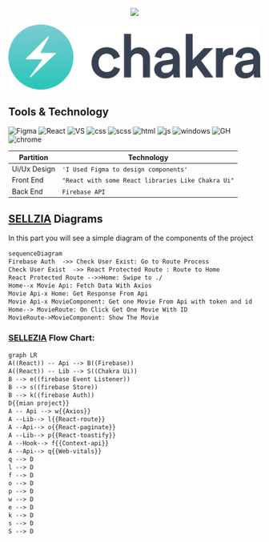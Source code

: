 

<p align="center"><a href="https://firebase.google.com" target="_blank"><img src="https://firebase.google.com/static/downloads/brand-guidelines/PNG/logo-built_white.png" width="600"></a></p><p align="center">

<p align="center"><a href="https://firebase.google.com" target="_blank"><img src="https://raw.githubusercontent.com/chakra-ui/chakra-ui/main/media/logo-colored@2x.png?raw=true" width="600"></a></p><p align="center">
  
## Tools & Technology

![Figma](https://img.shields.io/badge/Figma-F24E1E?style=for-the-badge&logo=figma&logoColor=white)
![React](https://img.shields.io/badge/React-20232A?style=for-the-badge&logo=react&logoColor=61DAFB)
![VS](https://img.shields.io/badge/VSCode-0078D4?style=for-the-badge&logo=visual%20studio%20code&logoColor=white)
![css](https://img.shields.io/badge/CSS3-1572B6?style=for-the-badge&logo=css3&logoColor=white)
![scss](https://img.shields.io/badge/Sass-CC6699?style=for-the-badge&logo=sass&logoColor=white )
![html](https://img.shields.io/badge/JavaScript-323330?style=for-the-badge&logo=javascript&logoColor=F7DF1E)
![js](https://img.shields.io/badge/HTML5-E34F26?style=for-the-badge&logo=html5&logoColor=white)
![windows](https://img.shields.io/badge/Windows_XP-003399?style=for-the-badge&logo=windows-xp&logoColor=white)
![GH](https://img.shields.io/badge/GitHub-100000?style=for-the-badge&logo=github&logoColor=white)
![chrome](https://img.shields.io/badge/Google_chrome-4285F4?style=for-the-badge&logo=Google-chrome&logoColor=white)
![]()




|Partition       | Technology                    
|----------------|-------------------------------|
|Ui/Ux Design    |`'I Used Figma to design components'`         
|Front End       |`"React with some React libraries Like Chakra Ui"`    
|Back End        |`Firebase API`




## [SELLZIA](https://sellezya.web.app/) Diagrams

In this part you will see a simple diagram of the components of the project 

```mermaid
sequenceDiagram
Firebase Auth  ->> Check User Exist: Go to Route Process
Check User Exist  ->> React Protected Route : Route to Home
React Protected Route -->>Home: Swipe to ./ 
Home--x Movie Api: Fetch Data With Axios
Movie Api-x Home: Get Response From Api
Movie Api-x MovieComponent: Get one Movie From Api with token and id
Home--> MovieRoute: On Click Get One Movie With ID
MovieRoute->MovieComponent: Show The Movie
```

### [SELLEZIA](https://sellezya.web.app/) Flow Chart:

```mermaid
graph LR
A((React)) -- Api --> B((Firebase))
A((React)) -- Lib --> S((Chakra Ui))
B --> e((firebase Event Listener))
B --> s((firebase Store))
B --> k((firebase Auth))
D{{mian project}}
A -- Api --> w{{Axios}}
A --Lib--> l{{React-route}}
A --Api--> o{{React-paginate}}
A --Lib--> p{{React-toastify}}
A --Hook--> f{{Context-api}}
A --Api--> q{{Web-vitals}}
q --> D
l --> D
f --> D
o --> D
p --> D
w --> D
e --> D
k --> D
s --> D
S --> D


```
